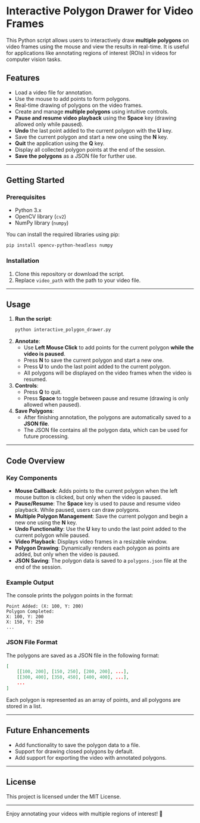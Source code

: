 # Interactive Polygon Drawer for Video Frames

This Python script allows users to interactively draw **multiple polygons** on video frames using the mouse and view the results in real-time. It is useful for applications like annotating regions of interest (ROIs) in videos for computer vision tasks.

## Features
- Load a video file for annotation.
- Use the mouse to add points to form polygons.
- Real-time drawing of polygons on the video frames.
- Create and manage **multiple polygons** using intuitive controls.
- **Pause and resume video playback** using the **Space** key (drawing allowed only while paused).
- **Undo** the last point added to the current polygon with the **U** key.
- Save the current polygon and start a new one using the **N** key.
- **Quit** the application using the **Q** key.
- Display all collected polygon points at the end of the session.
- **Save the polygons** as a JSON file for further use.

---

## Getting Started

### Prerequisites
- Python 3.x
- OpenCV library (`cv2`)
- NumPy library (`numpy`)

You can install the required libraries using pip:
```bash
pip install opencv-python-headless numpy
```

### Installation
1. Clone this repository or download the script.
2. Replace `video_path` with the path to your video file.

---

## Usage

1. **Run the script**:
   ```bash
   python interactive_polygon_drawer.py
   ```
2. **Annotate**:
   - Use **Left Mouse Click** to add points for the current polygon **while the video is paused**.
   - Press **N** to save the current polygon and start a new one.
   - Press **U** to undo the last point added to the current polygon.
   - All polygons will be displayed on the video frames when the video is resumed.
3. **Controls**:
   - Press **Q** to quit.
   - Press **Space** to toggle between pause and resume (drawing is only allowed when paused).
4. **Save Polygons**:
   - After finishing annotation, the polygons are automatically saved to a **JSON file**.
   - The JSON file contains all the polygon data, which can be used for future processing.

---

## Code Overview

### Key Components
- **Mouse Callback**: Adds points to the current polygon when the left mouse button is clicked, but only when the video is paused.
- **Pause/Resume**: The **Space** key is used to pause and resume video playback. While paused, users can draw polygons. 
- **Multiple Polygon Management**: Save the current polygon and begin a new one using the **N** key.
- **Undo Functionality**: Use the **U** key to undo the last point added to the current polygon while paused.
- **Video Playback**: Displays video frames in a resizable window.
- **Polygon Drawing**: Dynamically renders each polygon as points are added, but only when the video is paused.
- **JSON Saving**: The polygon data is saved to a `polygons.json` file at the end of the session.

### Example Output
The console prints the polygon points in the format:
```
Point Added: (X: 100, Y: 200)
Polygon Completed:
X: 100, Y: 200
X: 150, Y: 250
...
```

### JSON File Format
The polygons are saved as a JSON file in the following format:
```json
[
    [[100, 200], [150, 250], [200, 200], ...],
    [[300, 400], [350, 450], [400, 400], ...],
    ...
]
```
Each polygon is represented as an array of points, and all polygons are stored in a list.

---

## Future Enhancements
- Add functionality to save the polygon data to a file.
- Support for drawing closed polygons by default.
- Add support for exporting the video with annotated polygons.

---

## License
This project is licensed under the MIT License.

---

Enjoy annotating your videos with multiple regions of interest! 🎥
